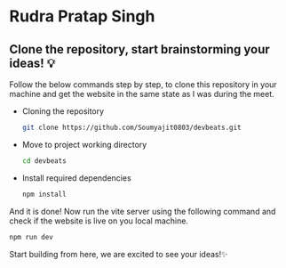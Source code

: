 # Rudra Pratap Singh
## Clone the repository, start brainstorming your ideas! 💡

Follow the below commands step by step, to clone this repository in your machine and get the website in the same state as I was during the meet.

* Cloning the repository
    ```bash
    git clone https://github.com/Soumyajit0803/devbeats.git
    ```
* Move to project working directory
    ```bash
    cd devbeats
    ```
* Install required dependencies
    ```bash
    npm install
    ```

And it is done! Now run the vite server using the following command and check if the website is live on you local machine.

```bash
npm run dev
```

Start building from here, we are excited to see your ideas!✨